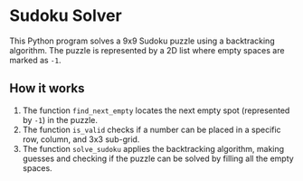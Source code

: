 # Sudoku Solver

This Python program solves a 9x9 Sudoku puzzle using a backtracking algorithm. The puzzle is represented by a 2D list where empty spaces are marked as `-1`.

## How it works

1. The function `find_next_empty` locates the next empty spot (represented by `-1`) in the puzzle.
2. The function `is_valid` checks if a number can be placed in a specific row, column, and 3x3 sub-grid.
3. The function `solve_sudoku` applies the backtracking algorithm, making guesses and checking if the puzzle can be solved by filling all the empty spaces.